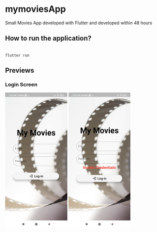 # mymoviesApp
Small Movies App developed with Flutter and developed within 48 hours



## How to run the application? ##

  

```

flutter run

```

## Previews ##

### Login Screen ###

<img src="/demoImages/LogIn_Page.jpg" width="40%" height="40%">
<img src="/demoImages/LogIn_Invalid_Page.jpg" width="40%" height="40%">
